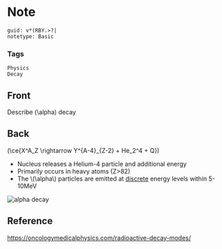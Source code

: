 # Note
```
guid: v*(RBY.>?|
notetype: Basic
```

### Tags
```
Physics
Decay
```

## Front
Describe \(\alpha\) decay

## Back
\(\ce{X^A_Z \rightarrow Y^{A-4}_{Z-2} + He_2^4 + Q}\)
<ul><li>Nucleus releases a Helium-4 particle and additional energy</li><li>Primarily occurs in heavy atoms (Z>82)</li><li>The \(\alpha\) particles are emitted at <u>discrete</u> energy levels within 5-10MeV</li></ul><div><img alt="alpha decay" src="alpha-decay-1.gif">
</div>

## Reference
<a href="https://oncologymedicalphysics.com/radioactive-decay-modes/">https://oncologymedicalphysics.com/radioactive-decay-modes/</a>
